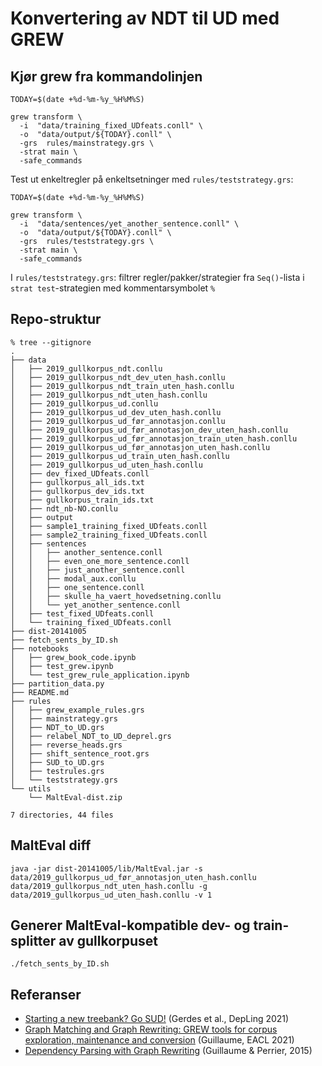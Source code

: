 # Konvertering av NDT til UD med GREW

## Kjør grew fra kommandolinjen


```
TODAY=$(date +%d-%m-%y_%H%M%S)

grew transform \
  -i  "data/training_fixed_UDfeats.conll" \
  -o  "data/output/${TODAY}.conll" \
  -grs  rules/mainstrategy.grs \
  -strat main \
  -safe_commands
```

Test ut enkeltregler på enkeltsetninger med `rules/teststrategy.grs`: 

```
TODAY=$(date +%d-%m-%y_%H%M%S)

grew transform \
  -i  "data/sentences/yet_another_sentence.conll" \
  -o  "data/output/${TODAY}.conll" \
  -grs  rules/teststrategy.grs \
  -strat main \
  -safe_commands
```

I `rules/teststrategy.grs`: filtrer regler/pakker/strategier fra `Seq()`-lista i `strat test`-strategien med kommentarsymbolet `%`


## Repo-struktur

```
% tree --gitignore
.
├── data
│   ├── 2019_gullkorpus_ndt.conllu
│   ├── 2019_gullkorpus_ndt_dev_uten_hash.conllu
│   ├── 2019_gullkorpus_ndt_train_uten_hash.conllu
│   ├── 2019_gullkorpus_ndt_uten_hash.conllu
│   ├── 2019_gullkorpus_ud.conllu
│   ├── 2019_gullkorpus_ud_dev_uten_hash.conllu
│   ├── 2019_gullkorpus_ud_før_annotasjon.conllu
│   ├── 2019_gullkorpus_ud_før_annotasjon_dev_uten_hash.conllu
│   ├── 2019_gullkorpus_ud_før_annotasjon_train_uten_hash.conllu
│   ├── 2019_gullkorpus_ud_før_annotasjon_uten_hash.conllu
│   ├── 2019_gullkorpus_ud_train_uten_hash.conllu
│   ├── 2019_gullkorpus_ud_uten_hash.conllu
│   ├── dev_fixed_UDfeats.conll
│   ├── gullkorpus_all_ids.txt
│   ├── gullkorpus_dev_ids.txt
│   ├── gullkorpus_train_ids.txt
│   ├── ndt_nb-NO.conllu
│   ├── output
│   ├── sample1_training_fixed_UDfeats.conll
│   ├── sample2_training_fixed_UDfeats.conll
│   ├── sentences
│   │   ├── another_sentence.conll
│   │   ├── even_one_more_sentence.conll
│   │   ├── just_another_sentence.conll
│   │   ├── modal_aux.conllu
│   │   ├── one_sentence.conll
│   │   ├── skulle_ha_vaert_hovedsetning.conllu
│   │   └── yet_another_sentence.conll
│   ├── test_fixed_UDfeats.conll
│   └── training_fixed_UDfeats.conll
├── dist-20141005
├── fetch_sents_by_ID.sh
├── notebooks
│   ├── grew_book_code.ipynb
│   ├── test_grew.ipynb
│   └── test_grew_rule_application.ipynb
├── partition_data.py
├── README.md
├── rules
│   ├── grew_example_rules.grs
│   ├── mainstrategy.grs
│   ├── NDT_to_UD.grs
│   ├── relabel_NDT_to_UD_deprel.grs
│   ├── reverse_heads.grs
│   ├── shift_sentence_root.grs
│   ├── SUD_to_UD.grs
│   ├── testrules.grs
│   └── teststrategy.grs
└── utils
    └── MaltEval-dist.zip

7 directories, 44 files
```

## MaltEval diff

```
java -jar dist-20141005/lib/MaltEval.jar -s data/2019_gullkorpus_ud_før_annotasjon_uten_hash.conllu data/2019_gullkorpus_ndt_uten_hash.conllu -g data/2019_gullkorpus_ud_uten_hash.conllu -v 1
```

## Generer MaltEval-kompatible dev- og train-splitter av gullkorpuset

```
./fetch_sents_by_ID.sh
```

## Referanser
* [Starting a new treebank? Go SUD!](https://aclanthology.org/2021.depling-1.4) (Gerdes et al., DepLing 2021)
* [Graph Matching and Graph Rewriting: GREW tools for corpus exploration, maintenance and conversion](https://aclanthology.org/2021.eacl-demos.21) (Guillaume, EACL 2021)
* [Dependency Parsing with Graph Rewriting](https://aclanthology.org/W15-2204) (Guillaume & Perrier, 2015)
